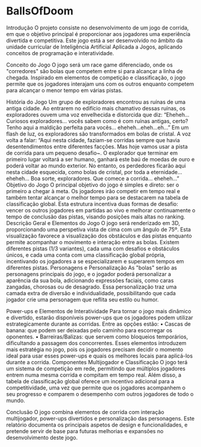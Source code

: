 # BallsOfDoom

Introdução
O projeto consiste no desenvolvimento de um jogo de corrida, em que o objetivo principal é proporcionar aos jogadores uma experiência divertida e competitiva. Este jogo está a ser desenvolvido no âmbito da unidade curricular de Inteligência Artificial Aplicada a Jogos, aplicando conceitos de programação e interatividade.

Conceito do Jogo
O jogo será um race game diferenciado, onde os "corredores" são bolas que competem entre si para alcançar a linha de chegada. Inspirado em elementos de competição e classificação, o jogo permite que os jogadores interajam uns com os outros enquanto competem para alcançar o menor tempo em várias pistas.

História do Jogo
Um grupo de exploradores encontrou as ruínas de uma antiga cidade. Ao entrarem no edifício mais chamativo dessas ruínas, os exploradores ouvem uma voz envelhecida e distorcida que diz:
“Eheheh… Curiosos exploradores… vocês sabem como é com ruínas antigas, certo? Tenho aqui a maldição perfeita para vocês... eheheh...eheh...eh…”
Em um flash de luz, os exploradores são transformados em bolas de cristal. A voz volta a falar: “Aqui nesta cidade, faziam-se corridas sempre que havia desentendimentos entre diferentes facções. Mas hoje vamos usar a pista de corrida para um pequeno desafio~. O explorador que terminar em primeiro lugar voltará a ser humano, ganhará este baú de moedas de ouro e poderá voltar ao mundo exterior. No entanto, os perdedores ficarão aqui nesta cidade esquecida, como bolas de cristal, por toda a eternidade... eheheh… Boa sorte, exploradores. Que comece a corrida… eheheh…”
Objetivo do Jogo
O principal objetivo do jogo é simples e direto: ser o primeiro a chegar à meta. Os jogadores irão competir em tempo real e também tentar alcançar o melhor tempo para se destacarem na tabela de classificação global. Esta estrutura incentiva duas formas de desafio: vencer os outros jogadores em partidas ao vivo e melhorar continuamente o tempo de conclusão das pistas, visando posições mais altas no ranking.
Descrição Geral e Elementos do Jogo
O jogo será renderizado em 3D, proporcionando uma perspetiva vista de cima com um ângulo de 75º. Esta visualização favorece a visualização dos obstáculos e das pistas enquanto permite acompanhar o movimento e interação entre as bolas.
Existem diferentes pistas (1/3 variantes), cada uma com desafios e obstáculos únicos, e cada uma conta com uma classificação global própria, incentivando os jogadores a se especializarem e superarem tempos em diferentes pistas.
Personagens e Personalização
As "bolas" serão as personagens principais do jogo, e o jogador poderá personalizar a aparência da sua bola, adicionando expressões faciais, como caras zangadas, chorosas ou de desagrado. Essa personalização traz uma camada extra de diversão e individualidade, possibilitando que cada jogador crie uma personagem que reflita seu estilo ou humor.

Power-ups e Elementos de Interatividade
Para tornar o jogo mais dinâmico e divertido, estarão disponíveis power-ups que os jogadores podem utilizar estrategicamente durante as corridas. Entre as opções estão:
•	Cascas de banana: que podem ser deixadas pelo caminho para escorregar os oponentes.
•	Barreiras/Balizas: que servem como bloqueios temporários, dificultando a passagem dos concorrentes.
Esses elementos introduzem mais estratégia no jogo, pois os jogadores precisam decidir o momento ideal para usar esses power-ups e quais os melhores locais para aplicá-los durante a corrida.
Componentes Multijogador e Classificação
O jogo terá um sistema de competição em rede, permitindo que múltiplos jogadores entrem numa mesma corrida e compitam em tempo real. Além disso, a tabela de classificação global oferece um incentivo adicional para a competitividade, uma vez que permite que os jogadores acompanhem o seu progresso e comparem o desempenho com outros jogadores de todo o mundo.

Conclusão
O jogo combina elementos de corrida com interação multijogador, power-ups divertidos e personalização das personagens. Este relatório documenta os principais aspetos de design e funcionalidades, e pretende servir de base para futuras melhorias e expansões no desenvolvimento deste jogo.
